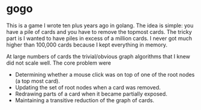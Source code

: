 gogo
====

This is a game I wrote ten plus years ago in golang. The idea is simple: you have a pile of cards and you have to
remove the topmost cards. The tricky part is I wanted to have piles in excess of a million cards.
I never got much higher than 100,000 cards because I kept everything in memory.

At large numbers of cards the trivial/obvious graph algorithms that I knew did not scale well. The core problem were

* Determining whether a mouse click was on top of one of the root nodes (a top most card).
* Updating the set of root nodes when a card was removed.
* Redrawing parts of a card when it became partially exposed.
* Maintaining a transitive reduction of the graph of cards.
